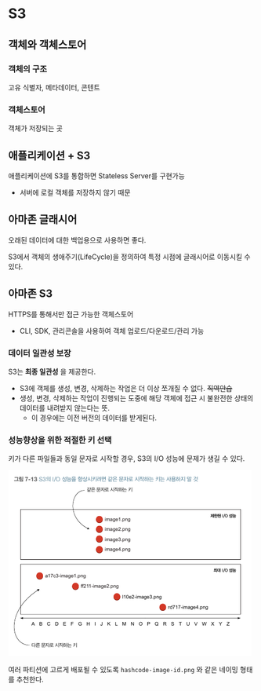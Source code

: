 S3
====

## 객체와 객체스토어
### 객체의 구조
고유 식별자, 메타데이터, 콘텐트

### 객체스토어
객체가 저장되는 곳

## 애플리케이션 + S3
애플리케이션에 S3를 통합하면 Stateless Server를 구현가능
* 서버에 로컬 객체를 저장하지 않기 때문

## 아마존 글래시어
오래된 데이터에 대한 백업용으로 사용하면 좋다.

S3에서 객체의 생애주기(LifeCycle)을 정의하여 특정 시점에 글래시어로 이동시킬 수 있다.

## 아마존 S3
HTTPS를 통해서만 접근 가능한 객체스토어
* CLI, SDK, 관리콘솔을 사용하여 객체 업로드/다운로드/관리 가능

### 데이터 일관성 보장
S3는 **최종 일관성** 을 제공한다.

* S3에 객체를 생성, 변경, 삭제하는 작업은 더 이상 쪼개질 수 없다. ~~직역안습~~
* 생성, 변경, 삭제하는 작업이 진행되는 도중에 해당 객체에 접근 시 불완전한 상태의 데이터를 내려받지 않는다는 뜻.
  * 이 경우에는 이전 버전의 데이터를 받게된다.


### 성능향상을 위한 적절한 키 선택
키가 다른 파일들과 동일 문자로 시작할 경우, S3의 I/O 성능에 문제가 생길 수 있다.

![](./images/awsinaction-s3-key.png)

여러 파티션에 고르게 배포될 수 있도록 `hashcode-image-id.png` 와 같은 네이밍 형태를 추천한다.

